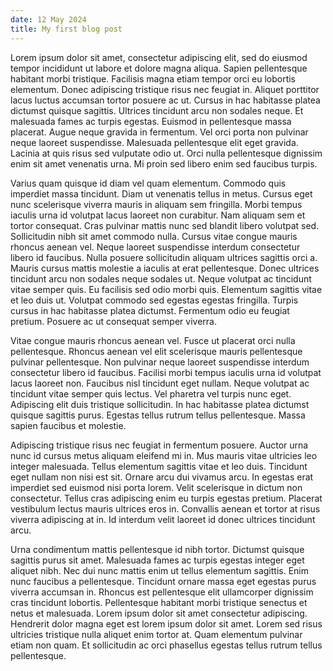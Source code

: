 ```yaml
---
date: 12 May 2024
title: My first blog post
---
```


Lorem ipsum dolor sit amet, consectetur adipiscing elit, sed do eiusmod tempor incididunt ut labore et dolore magna aliqua. Sapien pellentesque habitant morbi tristique. Facilisis magna etiam tempor orci eu lobortis elementum. Donec adipiscing tristique risus nec feugiat in. Aliquet porttitor lacus luctus accumsan tortor posuere ac ut. Cursus in hac habitasse platea dictumst quisque sagittis. Ultrices tincidunt arcu non sodales neque. Et malesuada fames ac turpis egestas. Euismod in pellentesque massa placerat. Augue neque gravida in fermentum. Vel orci porta non pulvinar neque laoreet suspendisse. Malesuada pellentesque elit eget gravida. Lacinia at quis risus sed vulputate odio ut. Orci nulla pellentesque dignissim enim sit amet venenatis urna. Mi proin sed libero enim sed faucibus turpis.

Varius quam quisque id diam vel quam elementum. Commodo quis imperdiet massa tincidunt. Diam ut venenatis tellus in metus. Cursus eget nunc scelerisque viverra mauris in aliquam sem fringilla. Morbi tempus iaculis urna id volutpat lacus laoreet non curabitur. Nam aliquam sem et tortor consequat. Cras pulvinar mattis nunc sed blandit libero volutpat sed. Sollicitudin nibh sit amet commodo nulla. Cursus vitae congue mauris rhoncus aenean vel. Neque laoreet suspendisse interdum consectetur libero id faucibus. Nulla posuere sollicitudin aliquam ultrices sagittis orci a. Mauris cursus mattis molestie a iaculis at erat pellentesque. Donec ultrices tincidunt arcu non sodales neque sodales ut. Neque volutpat ac tincidunt vitae semper quis. Eu facilisis sed odio morbi quis. Elementum sagittis vitae et leo duis ut. Volutpat commodo sed egestas egestas fringilla. Turpis cursus in hac habitasse platea dictumst. Fermentum odio eu feugiat pretium. Posuere ac ut consequat semper viverra.

Vitae congue mauris rhoncus aenean vel. Fusce ut placerat orci nulla pellentesque. Rhoncus aenean vel elit scelerisque mauris pellentesque pulvinar pellentesque. Non pulvinar neque laoreet suspendisse interdum consectetur libero id faucibus. Facilisi morbi tempus iaculis urna id volutpat lacus laoreet non. Faucibus nisl tincidunt eget nullam. Neque volutpat ac tincidunt vitae semper quis lectus. Vel pharetra vel turpis nunc eget. Adipiscing elit duis tristique sollicitudin. In hac habitasse platea dictumst quisque sagittis purus. Egestas tellus rutrum tellus pellentesque. Massa sapien faucibus et molestie.

Adipiscing tristique risus nec feugiat in fermentum posuere. Auctor urna nunc id cursus metus aliquam eleifend mi in. Mus mauris vitae ultricies leo integer malesuada. Tellus elementum sagittis vitae et leo duis. Tincidunt eget nullam non nisi est sit. Ornare arcu dui vivamus arcu. In egestas erat imperdiet sed euismod nisi porta lorem. Velit scelerisque in dictum non consectetur. Tellus cras adipiscing enim eu turpis egestas pretium. Placerat vestibulum lectus mauris ultrices eros in. Convallis aenean et tortor at risus viverra adipiscing at in. Id interdum velit laoreet id donec ultrices tincidunt arcu.

Urna condimentum mattis pellentesque id nibh tortor. Dictumst quisque sagittis purus sit amet. Malesuada fames ac turpis egestas integer eget aliquet nibh. Nec dui nunc mattis enim ut tellus elementum sagittis. Enim nunc faucibus a pellentesque. Tincidunt ornare massa eget egestas purus viverra accumsan in. Rhoncus est pellentesque elit ullamcorper dignissim cras tincidunt lobortis. Pellentesque habitant morbi tristique senectus et netus et malesuada. Lorem ipsum dolor sit amet consectetur adipiscing. Hendrerit dolor magna eget est lorem ipsum dolor sit amet. Lorem sed risus ultricies tristique nulla aliquet enim tortor at. Quam elementum pulvinar etiam non quam. Et sollicitudin ac orci phasellus egestas tellus rutrum tellus pellentesque.